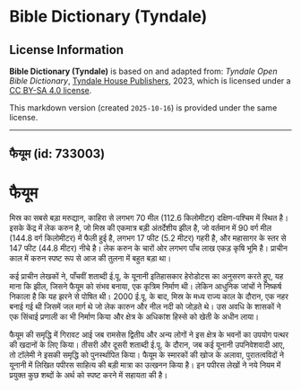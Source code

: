# Bible Dictionary (Tyndale)

## License Information

**Bible Dictionary (Tyndale)** is based on and adapted from: _Tyndale Open Bible Dictionary_, [Tyndale House Publishers](https://tyndaleopenresources.com/), 2023, which is licensed under a [CC BY-SA 4.0 license](https://creativecommons.org/licenses/by-sa/4.0/legalcode.en).

This markdown version (created `2025-10-16`) is provided under the same license.



--------------------------------

## फैयूम (id: 733003)

फैयूम
=====

मिस्र का सबसे बड़ा मरुद्यान, काहिरा से लगभग 70 मील (112\.6 किलोमीटर) दक्षिण\-पश्चिम में स्थित है। इसके केंद्र में लेक करुन है, जो मिस्र की एकमात्र बड़ी अंतर्देशीय झील है, जो वर्तमान में 90 वर्ग मील (144\.8 वर्ग किलोमीटर) में फैली हुई है, लगभग 17 फीट (5\.2 मीटर) गहरी है, और महासागर के स्तर से 147 फीट (44\.8 मीटर) नीचे है। लेक करुन के चारों ओर लगभग पाँच लाख एकड़ कृषि भूमि है। प्राचीन काल में करुन स्पष्ट रूप से आज की तुलना में बहुत बड़ा था।

कई प्राचीन लेखकों ने, पाँचवीं शताब्दी ई.पू. के यूनानी इतिहासकार हेरोडोटस का अनुसरण करते हुए, यह माना कि झील, जिसने फैयूम को संभव बनाया, एक कृत्रिम निर्माण थी। लेकिन आधुनिक जांचों ने निष्कर्ष निकाला है कि यह झरने से पोषित थी। 2000 ई.पू. के बाद, मिस्र के मध्य राज्य काल के दौरान, एक नहर बनाई गई थी जिसमें जल मार्ग थे जो लेक कारुन और नील नदी को जोड़ते थे। उस अवधि के शासकों ने एक सिंचाई प्रणाली का भी निर्माण किया और क्षेत्र के अधिकांश हिस्से को खेती के अधीन लाया।

फैयूम की समृद्धि में गिरावट आई जब रामसेस द्वितीय और अन्य लोगों ने इस क्षेत्र के भवनों का उपयोग पत्थर की खदानों के लिए किया। तीसरी और दूसरी शताब्दी ई.पू. के दौरान, जब कई यूनानी उपनिवेशवादी आए, तो टॉलेमी ने इसकी समृद्धि को पुनर्स्थापित किया। फैयूम के स्मारकों की खोज के अलावा, पुरातत्वविदों ने यूनानी में लिखित पपीरस साहित्य की बड़ी मात्रा का उत्खनन किया है। इन पपीरस लेखों ने नये नियम में प्रयुक्त कुछ शब्दों के अर्थ को स्पष्ट करने में सहायता की है।


